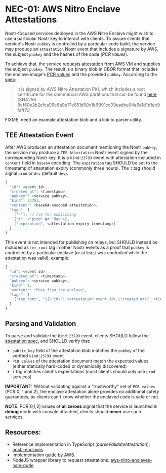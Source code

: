# NEC-01: AWS Nitro Enclave Attestations

Nostr-focused services deployed in the AWS Nitro Enclave might wish to use a particular Nostr key to interact with clients. To assure clients that service's Nostr `pubkey` is controlled by a particular code build, the service may produce an `attestation` Nostr event that includes a signature by AWS, the subject `pubkey` and the hashes of the code (*PCR values*). 

To achieve that, the service [requests attestation](https://github.com/aws/aws-nitro-enclaves-nsm-api/blob/main/docs/attestation_process.md#22-attestation-document-specification) from AWS VM and supplies the subject `pubkey`. The result is a binary blob in CBOR format that includes the enclave image's [PCR values](https://docs.aws.amazon.com/enclaves/latest/user/set-up-attestation.html#where) and the provided `pubkey`. According to the [spec](https://github.com/aws/aws-nitro-enclaves-nsm-api/blob/main/docs/attestation_process.md):
> it is signed by AWS Nitro Attestation PKI, which includes a root certificate for the commercial AWS partitions that can be found [here](https://aws-nitro-enclaves.amazonaws.com/AWS_NitroEnclaves_Root-G1.zip) (SHA256 8cf60e2b2efca96c6a9e71e851d00c1b6991cc09eadbe64a6a1d1b1eb9faff7c)

FIXME: need an example attestation blob and a link to parser utility.


## TEE Attestation Event

After AWS produces an attestation document mentioning the Nostr `pubkey`, the service may produce a `TEE Attestation` Nostr event signed by the corresponding Nostr key. It is a `kind:23793` event with attestation included in `content` field in `base64` encoding. The `expiration` tag SHOULD be set to the timestamp of attestation expiry (commonly three hours). The `t` tag should signal `prod` or `dev` (default `dev`). 

```js
{
  "id": <event id>,
  "created_at": <timestamp>,
  "pubkey": <service pubkey>,
  "kind": 23793,
  "content": <base64-encoded attestation>,
  "tags": [
    ["-"], // not for publishing
    ["t", <"prod" or "dev">],
    ["expiration", <attestation expiry timestamp>]
  ]
}
```

This event is not intended for publishing on relays, but SHOULD instead be included as `tee_root` tag in other Nostr events as a proof that `pubkey` is controlled by a particular enclave (or at least *was controlled* while the attestation was valid), example:

```js
{
  "id": <event id>,
  "created_at": <timestamp>,
  "pubkey": <service pubkey>,
  "kind": 1,
  "content": "Post from the enclave",
  "tags": [
    ["tee_root", "\{\"id\": <attestation event id>,\"created_at\": <timestamp>,\"pubkey\": <service pubkey>,\"kind\": 23793,\"content\": <base64-encoded attestation>,\"tags\": \[\[\"-\"\],\[\"t\",\"prod\"\],\[\"expiration\", <attestation expiry timestamp>\]\]\}"],
  ]
}
```

## Parsing and Validation

To parse and validate the `kind:23793` event, clients SHOULD follow the [attestation spec](https://github.com/aws/aws-nitro-enclaves-nsm-api/blob/main/docs/attestation_process.md), and SHOULD verify that:
- `public_key` field of the attestation blob matches the `pubkey` of the verified `kind:23793` event
- `PCR values` of the attestation document match the expected values (either statically hard-coded or dynamically discovered)
- `t` tag matches client's expectations (most clients should only use `prod` services)

**IMPORTANT:** Without validating against a "trustworthy" set of `PCR values` (PCR 0, 1 and 2), the enclave attestation alone provides no additional safety guarantees, as clients can't know whether the enclaved code is safe or not. 

**NOTE**: PCR[0,1,2] values of **all zeroes** signal that the service is launched in **debug** mode with console attached, clients should **never** use such services. 

## Resources:

- Reference implementation in TypeScript (*parseValidateAttestation*): [nostr-enclaves](https://github.com/nostrband/nostr-enclaves).
- Implementation [guide by AWS](https://aws.amazon.com/blogs/compute/validating-attestation-documents-produced-by-aws-nitro-enclaves/).
- NodeJS wrapper library to request attestations: [aws-nitro-enclaves-nsm-node](https://github.com/wei-rong-1/aws-nitro-enclaves-nsm-node/)